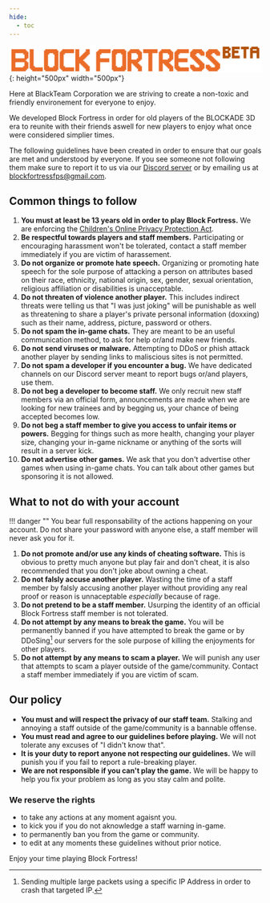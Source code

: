 ```yaml
---
hide:
  - toc
---
```


![](../img/BlockFortress_February.png){: height="500px" width="500px"}

Here at BlackTeam Corporation we are striving to create a non-toxic and friendly environement for everyone to enjoy. 

We developed Block Fortress in order for old players of the BLOCKADE 3D era to reunite with their friends aswell for new players to enjoy what once were considered simplier times.  

The following guidelines have been created in order to ensure that our goals are met and understood by everyone. If you see someone not following them make sure to report it to us via our [Discord server]() or by emailing us at blockfortressfps@gmail.com.

## Common things to follow
1. **You must at least be 13 years old in order to play Block Fortress.** We are enforcing the [Children's Online Privacy Protection Act](https://www.ftc.gov/enforcement/rules/rulemaking-regulatory-reform-proceedings/childrens-online-privacy-protection-rule).
2. **Be respectful towards players and staff members.** Participating or encouraging harassment won't be tolerated, contact a staff member immediately if you are victim of harassement.
3. **Do not organize or promote hate speech.** Organizing or promoting hate speech for the sole purpose of attacking a person on attributes based on their race, ethnicity, national origin, sex, gender, sexual orientation, religious affiliation or disabilities is unacceptable.
4. **Do not threaten of violence another player.** This includes indirect threats were telling us that "I was just joking" will be punishable as well as threatening to share a player's private personal information (doxxing) such as their name, address, picture, password or others.
5. **Do not spam the in-game chats.** They are meant to be an useful communication method, to ask for help or/and make new friends.
6. **Do not send viruses or malware.** Attempting to DDoS or phish attack another player by sending links to maliscious sites is not permitted. 
7. **Do not spam a developer if you encounter a bug.** We have dedicated channels on our Discord server meant to report bugs or/and players, use them.
8. **Do not beg a developer to become staff.** We only recruit new staff members via an official form, announcements are made when we are looking for new trainees and by begging us, your chance of being accepted becomes low.
9. **Do not beg a staff member to give you access to unfair items or powers.** Begging for things such as more health, changing your player size, changing your in-game nickname or anything of the sorts will result in a server kick.
1. **Do not advertise other games.** We ask that you don't advertise other games when using in-game chats. You can talk about other games but sponsoring it is not allowed.

## What to not do with your account

!!! danger ""
    You bear full responsability of the actions happening on your account. Do not share your password with anyone else, a staff member will never ask you for it. 

1. **Do not promote and/or use any kinds of cheating software.** This is obvious to pretty much anyone but play fair and don't cheat, it is also recommended that you don't joke about owning a cheat.
2. **Do not falsly accuse another player.** Wasting the time of a staff member by falsly accusing another player without providing any real proof or reason is unnaceptable *especially* because of rage. 
3. **Do not pretend to be a staff member.** Usurping the identity of an official Block Fortress staff member is not tolerated.
4. **Do not attempt by any means to break the game.** You will be permanently banned if you have attempted to break the game or by DDoSing[^1] our servers for the sole purpose of killing the enjoyments for other players.
5. **Do not attempt by any means to scam a player.** We will punish any user that attempts to scam a player outside of the game/community. Contact a staff member immediately if you are victim of scam.

## Our policy
- **You must and will respect the privacy of our staff team.** Stalking and annoying a staff outside of the game/community is a bannable offense.
- **You must read and agree to our guidelines before playing.** We will not tolerate any excuses of "I didn't know that".
- **It is your duty to report anyone not respecting our guidelines.** We will punish you if you fail to report a rule-breaking player.
- **We are not responsible if you can't play the game.** We will be happy to help you fix your problem as long as you stay calm and polite.

### We reserve the rights
- to take any actions at any moment agaisnt you.
- to kick you if you do not aknowledge a staff warning in-game.
- to permanently ban you from the game or community.
- to edit at any moments these guidelines without prior notice.

Enjoy your time playing Block Fortress!

[^1]: Sending multiple large packets using a specific IP Address in order to crash that targeted IP.